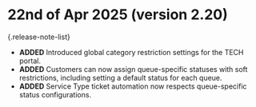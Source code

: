 # 22nd of Apr 2025 (version 2.20)

{.release-note-list}
- **ADDED** Introduced global category restriction settings for the TECH portal.
- **ADDED** Customers can now assign queue-specific statuses with soft restrictions, including setting a default status for each queue.
- **ADDED** Service Type ticket automation now respects queue-specific status configurations.

